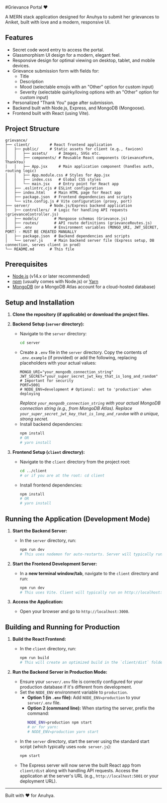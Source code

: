 #Grievance Portal ❤️

A MERN stack application designed for Anuhya to submit her grievances to Aniket, built with love and a modern, responsive UI.

## Features

- Secret code word entry to access the portal.
- Glassmorphism UI design for a modern, elegant feel.
- Responsive design for optimal viewing on desktop, tablet, and mobile devices.
- Grievance submission form with fields for:
  - Title
  - Description
  - Mood (selectable emojis with an "Other" option for custom input)
  - Severity (selectable quirky/loving options with an "Other" option for custom input)
- Personalized "Thank You" page after submission.
- Backend built with Node.js, Express, and MongoDB (Mongoose).
- Frontend built with React (using Vite).

## Project Structure

```
grievance/
├── client/         # React frontend application
│   ├── public/     # Static assets for client (e.g., favicon)
│   │   ├── assets/     # Images, SVGs etc.
│   │   ├── components/ # Reusable React components (GrievanceForm, ThankYou)
│   │   ├── App.jsx     # Main application component (handles auth, routing logic)
│   │   ├── App.module.css # Styles for App.jsx
│   │   ├── index.css   # Global CSS styles
│   │   └── main.jsx    # Entry point for React app
│   ├── .eslintrc.cjs # ESLint configuration
│   ├── index.html    # Main HTML page for React app
│   ├── package.json  # Frontend dependencies and scripts
│   └── vite.config.js # Vite configuration (proxy, port)
├── server/         # Node.js/Express backend application
│   ├── controllers/  # Logic for handling API requests (grievanceController.js)
│   ├── models/       # Mongoose schemas (Grievance.js)
│   ├── routes/       # API route definitions (grievanceRoutes.js)
│   ├── .env          # Environment variables (MONGO_URI, JWT_SECRET, PORT) - MUST BE CREATED MANUALLY
│   ├── package.json  # Backend dependencies and scripts
│   └── server.js     # Main backend server file (Express setup, DB connection, serves client in prod)
└── README.md       # This file
```

## Prerequisites

- [Node.js](https://nodejs.org/) (v14.x or later recommended)
- [npm](https://www.npmjs.com/) (usually comes with Node.js) or [Yarn](https://yarnpkg.com/)
- [MongoDB](https://www.mongodb.com/try/download/community) (or a MongoDB Atlas account for a cloud-hosted database)

## Setup and Installation

1.  **Clone the repository (if applicable) or download the project files.**

2.  **Backend Setup (`server` directory):**

    - Navigate to the `server` directory:
      ```bash
      cd server
      ```
    - Create a `.env` file in the `server` directory. Copy the contents of `.env.example` (if provided) or add the following, replacing placeholders with your actual values:
      ```env
      MONGO_URI="your_mongodb_connection_string"
      JWT_SECRET="your_super_secret_jwt_key_that_is_long_and_random" # Important for security
      PORT=5001
      # NODE_ENV=development # Optional: set to 'production' when deploying
      ```
      _Replace `your_mongodb_connection_string` with your actual MongoDB connection string (e.g., from MongoDB Atlas)._
      _Replace `your_super_secret_jwt_key_that_is_long_and_random` with a unique, strong secret._
    - Install backend dependencies:
      ```bash
      npm install
      # OR
      # yarn install
      ```

3.  **Frontend Setup (`client` directory):**
    - Navigate to the `client` directory from the project root:
      ```bash
      cd ../client
      # or if you are at the root: cd client
      ```
    - Install frontend dependencies:
      ```bash
      npm install
      # OR
      # yarn install
      ```

## Running the Application (Development Mode)

1.  **Start the Backend Server:**

    - In the `server` directory, run:
      ```bash
      npm run dev
      # This uses nodemon for auto-restarts. Server will typically run on http://localhost:5001
      ```

2.  **Start the Frontend Development Server:**

    - In a **new terminal window/tab**, navigate to the `client` directory and run:
      ```bash
      npm run dev
      # This uses Vite. Client will typically run on http://localhost:3000
      ```

3.  **Access the Application:**
    - Open your browser and go to `http://localhost:3000`.

## Building and Running for Production

1.  **Build the React Frontend:**

    - In the `client` directory, run:
      ```bash
      npm run build
      # This will create an optimized build in the `client/dist` folder.
      ```

2.  **Run the Backend Server in Production Mode:**
    - Ensure your `server/.env` file is correctly configured for your production database if it's different from development.
    - Set the `NODE_ENV` environment variable to `production`.
      - **Option 1 (in `.env` file):** Add `NODE_ENV=production` to your `server/.env` file.
      - **Option 2 (command line):** When starting the server, prefix the command:
        ```bash
        NODE_ENV=production npm start
        # or for yarn:
        # NODE_ENV=production yarn start
        ```
    - In the `server` directory, start the server using the standard start script (which typically uses `node server.js`):
      ```bash
      npm start
      ```
    - The Express server will now serve the built React app from `client/dist` along with handling API requests. Access the application at the server's URL (e.g., `http://localhost:5001` or your deployment URL).


---

Built with ❤️ for Anuhya.
